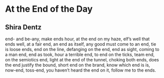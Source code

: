 # At the End of the Day
## Shira Dentz
end- and be-any, make ends hour, at the end on my haze, elf’s well
that ends well, at a fair end, an end as itself, any good must come to
an end, tie is loose ends, end on the line, defanging on the end, end
as sight, coming to a man end, end as took, hour a terrible end, to
end on the ticks, team end, on the semiotics end, light at the end of
the tunnel, choking both ends, does the end justify the bound,
short end on the brand, know which end is is, now-end, toss-end,
you haven’t heard the end on it, follow me to the ends.